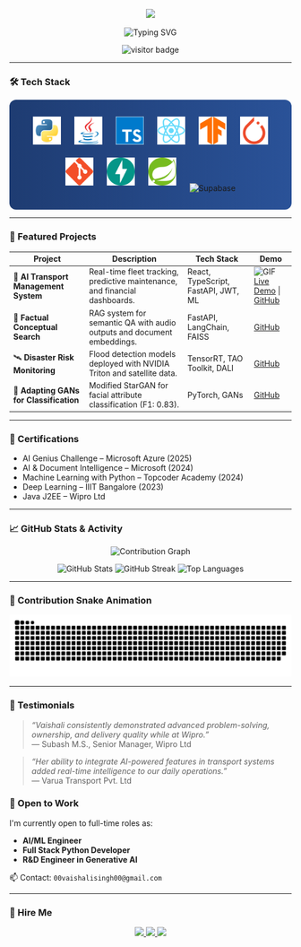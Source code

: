 <p align="center">
  <img src="https://capsule-render.vercel.app/api?type=waving&color=d4a5ff&height=200&section=header&text=Vaishali%20Singh%20Portfolio&fontSize=38&fontAlignY=40&desc=AI%20Enthusiast%20%7C%20Python%20Developer%20%7C%20ML%20Engineer&descSize=20"/>
</p>

<p align="center">
  <img src="https://readme-typing-svg.herokuapp.com?font=Fira+Code&size=28&duration=3000&pause=1000&color=FF4B2B&center=true&vCenter=true&width=800&lines=👋+Hi%2C+I'm+Vaishali+Singh!;AI+Engineer+%7C+Python+Developer+%7C+Data+Scientist;Building+impactful+AI-powered+systems." alt="Typing SVG" />
</p>

<p align="center">
  <img src="https://komarev.com/ghpvc/?username=Vaishalis27&label=Visitors&color=brightgreen&style=flat" alt="visitor badge"/>
</p>

---

### 🛠️ Tech Stack

<div align="center" style="background: linear-gradient(to right, #1e3c72, #2a5298); padding: 20px; border-radius: 12px;">
  <img src="https://raw.githubusercontent.com/devicons/devicon/master/icons/python/python-original.svg" alt="Python" title="Python - Versatile programming language" width="50" height="50" style="margin: 10px;"/>
  <img src="https://raw.githubusercontent.com/devicons/devicon/master/icons/java/java-original.svg" alt="Java" title="Java - Enterprise backend development" width="50" height="50" style="margin: 10px;"/>
  <img src="https://raw.githubusercontent.com/devicons/devicon/master/icons/typescript/typescript-original.svg" alt="TypeScript" title="TypeScript - JavaScript with types" width="50" height="50" style="margin: 10px;"/>
  <img src="https://raw.githubusercontent.com/devicons/devicon/master/icons/react/react-original.svg" alt="React" title="React.js - Frontend framework" width="50" height="50" style="margin: 10px;"/>
  <img src="https://raw.githubusercontent.com/devicons/devicon/master/icons/tensorflow/tensorflow-original.svg" alt="TensorFlow" title="TensorFlow - Deep learning framework" width="50" height="50" style="margin: 10px;"/>
  <img src="https://raw.githubusercontent.com/devicons/devicon/master/icons/pytorch/pytorch-original.svg" alt="PyTorch" title="PyTorch - Neural networks" width="50" height="50" style="margin: 10px;"/>
  <img src="https://raw.githubusercontent.com/devicons/devicon/master/icons/git/git-original.svg" alt="Git" title="Git - Version Control" width="50" height="50" style="margin: 10px;"/>
  <img src="https://raw.githubusercontent.com/devicons/devicon/master/icons/fastapi/fastapi-original.svg" alt="FastAPI" title="FastAPI – Python APIs" width="50" height="50" style="margin: 10px;"/>
  <img src="https://raw.githubusercontent.com/devicons/devicon/master/icons/spring/spring-original.svg" alt="Spring Boot" title="Spring Boot – Java Microservices" width="50" height="50" style="margin: 10px;"/>
  <img src="https://avatars.githubusercontent.com/u/54469796?s=200&v=4" alt="Supabase" title="Supabase – Firebase Alternative" width="50" height="50" style="margin: 10px;"/>
</div>

---

### 📂 Featured Projects

| Project | Description | Tech Stack | Demo |
|--------|-------------|------------|------|
| 🚛 **AI Transport Management System** | Real-time fleet tracking, predictive maintenance, and financial dashboards. | React, TypeScript, FastAPI, JWT, ML | ![GIF](https://media.giphy.com/media/3o7aD2saalBwwftBIY/giphy.gif)<br>[Live Demo](https://www.varuatransport.in) \| [GitHub](https://github.com/Vaishalis27/transport-management-system) |
| 📖 **Factual Conceptual Search** | RAG system for semantic QA with audio outputs and document embeddings. | FastAPI, LangChain, FAISS | [GitHub](https://github.com/Vaishalis27/factual-conceptual-search) |
| 🛰 **Disaster Risk Monitoring** | Flood detection models deployed with NVIDIA Triton and satellite data. | TensorRT, TAO Toolkit, DALI | [GitHub](https://github.com/Vaishalis27/disaster-monitoring) |
| 🧬 **Adapting GANs for Classification** | Modified StarGAN for facial attribute classification (F1: 0.83). | PyTorch, GANs | [GitHub](https://github.com/Vaishalis27/adapting-gans-classification) |

---

### 💼 Certifications

- AI Genius Challenge – Microsoft Azure (2025)
- AI & Document Intelligence – Microsoft (2024)
- Machine Learning with Python – Topcoder Academy (2024)
- Deep Learning – IIIT Bangalore (2023)
- Java J2EE – Wipro Ltd

---

### 📈 GitHub Stats & Activity

<p align="center">
  <img src="https://github-readme-activity-graph.vercel.app/graph?username=Vaishalis27&theme=radical" alt="Contribution Graph" />
</p>

<p align="center">
  <img src="https://github-readme-stats.vercel.app/api?username=Vaishalis27&show_icons=true&theme=radical" alt="GitHub Stats" />
  <img src="https://github-readme-streak-stats.herokuapp.com/?user=Vaishalis27&theme=radical" alt="GitHub Streak" />
  <img src="https://github-readme-stats.vercel.app/api/top-langs/?username=Vaishalis27&layout=compact&theme=radical" alt="Top Languages" />
</p>

---

### 🐍 Contribution Snake Animation

<p align="center">
  <img src="https://github.com/Platane/snk/raw/output/github-contribution-grid-snake.svg" alt="Contribution Snake Animation" />
</p>

---

### 💬 Testimonials

> *“Vaishali consistently demonstrated advanced problem-solving, ownership, and delivery quality while at Wipro.”*  
> — Subash M.S., Senior Manager, Wipro Ltd

> *“Her ability to integrate AI-powered features in transport systems added real-time intelligence to our daily operations.”*  
> — Varua Transport Pvt. Ltd


### 🧲 Open to Work

I'm currently open to full-time roles as:
- **AI/ML Engineer**
- **Full Stack Python Developer**
- **R&D Engineer in Generative AI**

📫 Contact: `00vaishalisingh00@gmail.com`

---

### 🤝 Hire Me

<p align="center">
  <a href="mailto:00vaishalisingh00@gmail.com">
    <img src="https://img.shields.io/badge/Email-Me-red?style=for-the-badge&logo=gmail&logoColor=white"/>
  </a>
  <a href="https://www.linkedin.com/in/vaishali-singh-3a663b154/">
    <img src="https://img.shields.io/badge/Connect-LinkedIn-blue?style=for-the-badge&logo=linkedin"/>
  </a>
  <a href="https://github.com/Vaishalis27">
    <img src="https://img.shields.io/badge/View-GitHub-black?style=for-the-badge&logo=github"/>
  </a>
</p>
